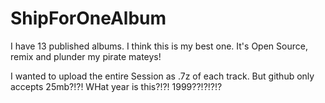 # ShipForOneAlbum
I have 13 published albums.  I think this is my best one.  It's Open Source, remix and plunder my pirate mateys!

I wanted to upload the entire Session as .7z of each track.  But github only accepts 25mb?!?!  WHat year is this?!?! 1999??!?!?!?
